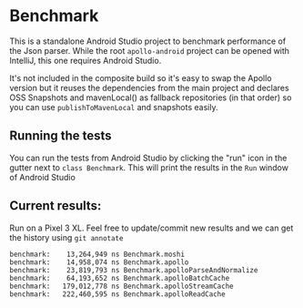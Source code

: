 # Benchmark

This is a standalone Android Studio project to benchmark performance of the Json parser. While the root `apollo-android` project can be opened with IntelliJ, this one requires Android Studio.

It's not included in the composite build so it's easy to swap the Apollo version but it reuses the dependencies from the main project and declares OSS Snapshots and mavenLocal() as fallback repositories (in that order) so you can use `publishToMavenLocal` and snapshots easily.

## Running the tests

You can run the tests from Android Studio by clicking the "run" icon in the gutter next to `class Benchmark`. This will print the results in the `Run` window of Android Studio

## Current results:

Run on a Pixel 3 XL. Feel free to update/commit new results and we can get the history using `git annotate`

```
benchmark:    13,264,949 ns Benchmark.moshi
benchmark:    14,958,074 ns Benchmark.apollo
benchmark:    23,819,793 ns Benchmark.apolloParseAndNormalize
benchmark:    64,193,652 ns Benchmark.apolloBatchCache
benchmark:   179,012,778 ns Benchmark.apolloStreamCache
benchmark:   222,460,595 ns Benchmark.apolloReadCache
```
